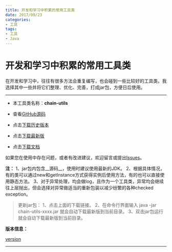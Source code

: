 ```yaml
---
title: 开发和学习中积累的常用工具类
date: 2017/09/23
categories:
- 工具
tags:
- 工具
- Java
---
```


开发和学习中积累的常用工具类
==============================
在开发和学习中，往往有很多方法会重复编写，也会碰到一些比较好的工具类。我选择其中一些并将它们整理、优化、完善，打成jar包，方便日后使用。

--------------------------------

* 本工具类名称：__chain-utils__

* 查看[GitHub源码](https://github.com/ChainGit/chain-utils)

* 点击[下载历史版本](https://github.com/ChainGit/chain-utils/blob/master/Chain-Utils/out)

* 点击[下载最新版](https://github.com/ChainGit/chain-utils/raw/master/Chain-Utils/web/latest/chain-utils-latest.jar)

* 点击[下载文档](https://github.com/ChainGit/chain-utils/raw/master/Chain-Utils/web/latest/chain-utils-javadoc.jar)

如果您在使用中存在问题，或者有改进建议，欢迎留言或提出[Issues](https://github.com/ChainGit/chain-utils/issues)。

__注：__
1、jar包内包含__源码__，使用时建议使用最新的JDK。
2、根据具体情况，有的类可以通过new和getInstance方式获得实例后使用方法，有的也可以直接使用静态方法。
3、对于异常处理，均会做log，且作为一个工具类，异常均会继续往上层抛出，但会选择对异常做适当的重新包装以减少纷繁的各种checked exception。

> 更新jar包：
1、点击上面的下载链接。
2、在命令行界面输入 java -jar chain-utils-xxxx.jar 就会自动下载最新版到当前目录。
3、双击jar包运行就会自动下载最新版到当前目录。

__版本信息：__

[version](https://github.com/ChainGit/chain-utils/blob/master/Chain-Utils/web/latest/version.txt)

<div id="util_version"></div>

---------------------------------

<div id="util_history"></div>

<script type="javascript" src="http://apps.bdimg.com/libs/jquery/2.1.4/jquery.min.js"></script>
<script>
window.onload=function(){
    $("#util_version").empty().load('https://raw.githubusercontent.com/ChainGit/chain-utils/master/Chain-Utils/web/latest/version_web.txt');
    $("#util_history").empty().load('https://raw.githubusercontent.com/ChainGit/chain-utils/master/Chain-Utils/web/latest/history.txt');
}
</script>
